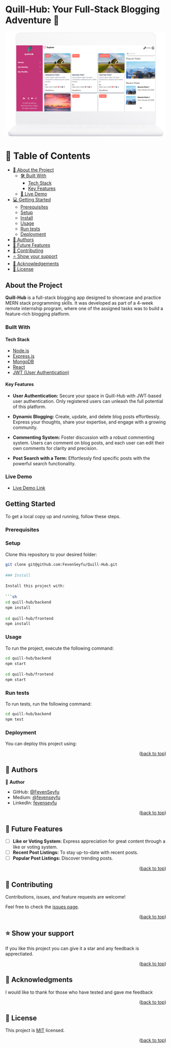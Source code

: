 # Quill-Hub: Your Full-Stack Blogging Adventure 🚀

![Quill-Hub Demo](https://github.com/FevenSeyfu/Quill-Hub/blob/main/Quiil-hub-screenshot.png)
<!-- TABLE OF CONTENTS -->

# 📗 Table of Contents

- [📖 About the Project](#about-project)
  - [🛠 Built With](#built-with)
    - [Tech Stack](#tech-stack)
    - [Key Features](#key-features)
  - [🚀 Live Demo](#live-demo)
- [💻 Getting Started](#getting-started)
  - [Prerequisites](#prerequisites)
  - [Setup](#setup)
  - [Install](#install)
  - [Usage](#usage)
  - [Run tests](#run-tests)
  - [Deployment](#deployment)
- [👥 Authors](#authors)
- [🔭 Future Features](#future-features)
- [🤝 Contributing](#contributing)
- [⭐️ Show your support](#support)
- [🙏 Acknowledgements](#acknowledgements)
- [📝 License](#license)

<!-- PROJECT DESCRIPTION -->

## About the Project

**Quill-Hub** is a full-stack blogging app designed to showcase and practice MERN stack programming skills. It was developed as part of a 4-week remote internship program, where one of the assigned tasks was to build a feature-rich blogging platform.

### Built With

#### Tech Stack

- [Node.js](https://nodejs.org/)
- [Express.js](https://expressjs.com/)
- [MongoDB](https://www.mongodb.com/)
- [React](https://react.dev/)
- [JWT (User Authentication)](https://jwt.io/)

#### Key Features

- **User Authentication:** Secure your space in Quill-Hub with JWT-based user authentication. Only registered users can unleash the full potential of this platform.
- **Dynamic Blogging:** Create, update, and delete blog posts effortlessly. Express your thoughts, share your expertise, and engage with a growing community.
- **Commenting System:** Foster discussion with a robust commenting system. Users can comment on blog posts, and each user can edit their own comments for clarity and precision.

- **Post Search with a Term:** Effortlessly find specific posts with the powerful search functionality.

### Live Demo

- [Live Demo Link](https://quill-hub.netlify.app/)

## Getting Started

To get a local copy up and running, follow these steps.

### Prerequisites

### Setup

Clone this repository to your desired folder:

````sh
git clone git@github.com:FevenSeyfu/Quill-Hub.git

### Install

Install this project with:

```sh
cd quill-hub/backend
npm install

cd quill-hub/frontend
npm install
````

### Usage

To run the project, execute the following command:

```sh
cd quill-hub/backend
npm start

cd quill-hub/frontend
npm start
```

### Run tests

To run tests, run the following command:

```sh
cd quill-hub/backend
npm test
```

### Deployment

You can deploy this project using:

<!--
Example:

```sh

```
 -->

<p align="right">(<a href="#readme-top">back to top</a>)</p>

<!-- AUTHORS -->

## 👥 Authors <a name="authors"></a>

👤 **Author**

- GitHub: [@FevenSeyfu](https://github.com/FevenSeyfu)
- Medium: [@fevenseyfu](https://fevenseyfu.medium.com)
- LinkedIn: [fevenseyfu](https://www.linkedin.com/in/fevenseyfu/)

<p align="right">(<a href="#readme-top">back to top</a>)</p>

<!-- FUTURE FEATURES -->

## 🔭 Future Features <a name="future-features"></a>


- [ ] **Like or Voting System:** Express appreciation for great content through a like or voting system.
- [ ] **Recent Post Listings:** To stay up-to-date with recent posts.
- [ ] **Popular Post Listings:** Discover trending posts.

<p align="right">(<a href="#readme-top">back to top</a>)</p>

<!-- CONTRIBUTING -->

## 🤝 Contributing <a name="contributing"></a>

Contributions, issues, and feature requests are welcome!

Feel free to check the [issues page](../../issues/).

<p align="right">(<a href="#readme-top">back to top</a>)</p>

<!-- SUPPORT -->

## ⭐️ Show your support <a name="support"></a>

If you like this project you can give it a star and any feedback is apprectiated.

<p align="right">(<a href="#readme-top">back to top</a>)</p>

<!-- ACKNOWLEDGEMENTS -->

## 🙏 Acknowledgments <a name="acknowledgements"></a>

I would like to thank for those who have tested and gave me feedback

<p align="right">(<a href="#readme-top">back to top</a>)</p>

<!-- LICENSE -->

## 📝 License <a name="license"></a>

This project is [MIT](./LICENSE) licensed.

<p align="right">(<a href="#readme-top">back to top</a>)</p>
